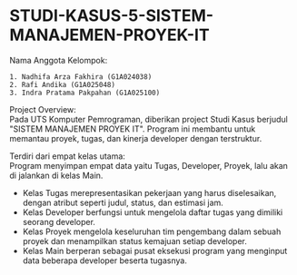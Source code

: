 
# STUDI-KASUS-5-SISTEM-MANAJEMEN-PROYEK-IT

Nama Anggota Kelompok:

    1. Nadhifa Arza Fakhira (G1A024038)
    2. Rafi Andika (G1A025048)
    3. Indra Pratama Pakpahan (G1A025100)

Project Overview:   
Pada UTS Komputer Pemrograman, diberikan project Studi Kasus berjudul "SISTEM MANAJEMEN PROYEK IT". Program ini membantu untuk memantau proyek, tugas, dan kinerja developer dengan terstruktur.


Terdiri dari empat kelas utama:    
Program menyimpan empat data yaitu Tugas, Developer, Proyek, lalu akan di jalankan di kelas Main.   
- Kelas Tugas merepresentasikan pekerjaan yang harus diselesaikan, dengan atribut seperti judul, status, dan estimasi jam.    
- Kelas Developer berfungsi untuk mengelola daftar tugas yang dimiliki seorang developer.     
- Kelas Proyek mengelola keseluruhan tim pengembang dalam sebuah proyek dan menampilkan status kemajuan setiap developer.
- Kelas Main berperan sebagai pusat eksekusi program yang menginput data beberapa developer beserta tugasnya.